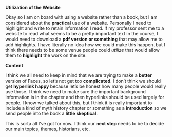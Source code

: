 **Utilization of the Website**

Okay so I am on board with using a website rather than a book, but I am considered about the **practical** use of a website. 
Personally I need to highlight and write to retain information I read.  If my professor sent me to a website to read what 
seems to be a pretty important text in the course, I would need to download a **pdf version or something** that may allow me 
to add highlights.  I have literally no idea how we could make this happen, but I think there needs to be some venue people 
could *utilize* that would allow them to **highlight** the work on the site.  

**Content**

I think we all need to keep in mind that we are trying to make a **better** version of Faces, so let’s not get too 
**complicated**. I don’t think we should get **hyperlink happy** because let’s be honest how many people would really use 
those.  I think we need to make sure the important background information is in the chapter and then hyperlinks should be used largely
for people.  I know we talked about this, but I think it is really important to include a kind of myth history chapter or 
something as a **introduction** so we send people into the book a **little skeptical**. 

This is sorta all I’ve got for now.  I think our **next step** needs to be to decide our main topics, themes, historians, etc. 
